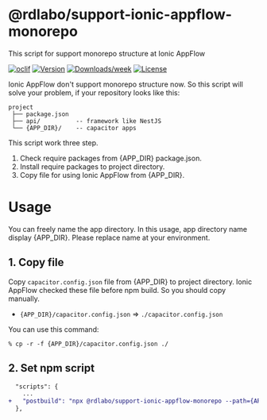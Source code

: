 @rdlabo/support-ionic-appflow-monorepo
======================================

This script for support monorepo structure at Ionic AppFlow 

[![oclif](https://img.shields.io/badge/cli-oclif-brightgreen.svg)](https://oclif.io)
[![Version](https://img.shields.io/npm/v/@rdlabo/support-ionic-appflow-monorepo.svg)](https://npmjs.org/package/@rdlabo/support-ionic-appflow-monorepo)
[![Downloads/week](https://img.shields.io/npm/dw/@rdlabo/support-ionic-appflow-monorepo.svg)](https://npmjs.org/package/@rdlabo/support-ionic-appflow-monorepo)
[![License](https://img.shields.io/npm/l/@rdlabo/support-ionic-appflow-monorepo.svg)](https://github.com/rdlabo-team/support-ionic-appflow-monorepo/blob/master/package.json)


Ionic AppFlow don't support monorepo structure now.
So this script will solve your problem, if your repository looks like this:

```
project
 ├── package.json
 ├── api/          -- framework like NestJS
 └── {APP_DIR}/    -- capacitor apps
```

This script work three step.

1. Check require packages from {APP_DIR} package.json.
2. Install require packages to project directory.
3. Copy file for using Ionic AppFlow from {APP_DIR}.

# Usage
You can freely name the app directory. In this usage, app directory name display {APP_DIR}. Please replace name at your environment.

## 1. Copy file
Copy `capacitor.config.json` file from {APP_DIR} to project directory. Ionic AppFlow checked these file before npm build. So you should copy manually.

- `{APP_DIR}/capacitor.config.json` => `./capacitor.config.json`

You can use this command:
```sh-session
% cp -r -f {APP_DIR}/capacitor.config.json ./
```

## 2. Set npm script

```diff
  "scripts": {
    ...
+   "postbuild": "npx @rdlabo/support-ionic-appflow-monorepo --path={APP_DIR}"
  },
```
